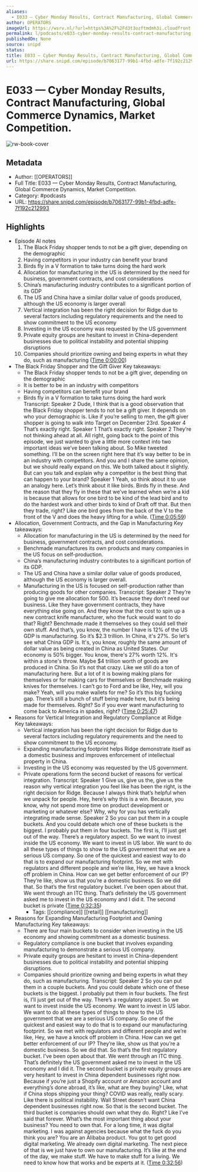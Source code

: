 ```yaml
---
aliases:
  - E033 — Cyber Monday Results, Contract Manufacturing, Global Commerce Dynamics, Market Competition.
author: OPERATORS
imageUrl: https://wsrv.nl/?url=https%3A%2F%2Fd3t3ozftmdmh3i.cloudfront.net%2Fstaging%2Fpodcast_uploaded_nologo%2F36267137%2F36267137-1701333542485-42c526ced771c.jpg&w=100&h=100
permalink: l/podcasts/e033-cyber-monday-results-contract-manufacturing-global-commerce-dynamics-market-competition
publishedOn: None
source: snipd
status: 
title: E033 — Cyber Monday Results, Contract Manufacturing, Global Commerce Dynamics, Market Competition.
url: https://share.snipd.com/episode/b7063177-99b1-4fbd-adfe-7f192c212993
---
```

# E033 — Cyber Monday Results, Contract Manufacturing, Global Commerce Dynamics, Market Competition.

![rw-book-cover](https://wsrv.nl/?url=https%3A%2F%2Fd3t3ozftmdmh3i.cloudfront.net%2Fstaging%2Fpodcast_uploaded_nologo%2F36267137%2F36267137-1701333542485-42c526ced771c.jpg&w=100&h=100)

## Metadata

- Author: [[OPERATORS]]
- Full Title: E033 — Cyber Monday Results, Contract Manufacturing, Global Commerce Dynamics, Market Competition.
- Category: #podcasts
- URL: https://share.snipd.com/episode/b7063177-99b1-4fbd-adfe-7f192c212993

## Highlights

- Episode AI notes
  1. The Black Friday shopper tends to not be a gift giver, depending on the demographic
  2. Having competitors in your industry can benefit your brand
  3. Birds fly in a V formation to take turns doing the hard work
  4. Allocation for manufacturing in the US is determined by the need for business, government contracts, and cost considerations
  5. China’s manufacturing industry contributes to a significant portion of its GDP
  6. The US and China have a similar dollar value of goods produced, although the US economy is larger overall
  7. Vertical integration has been the right decision for Ridge due to several factors including regulatory requirements and the need to show commitment to the US economy
  8. Investing in the US economy was requested by the US government
  9. Private equity groups are hesitant to invest in China-dependent businesses due to political instability and potential shipping disruptions
  10. Companies should prioritize owning and being experts in what they do, such as manufacturing ([Time 0:00:00](https://share.snipd.com/episode-takeaways/4b054efe-94f6-4d82-9257-5c9ded97be32))
- The Black Friday Shopper and the Gift Giver
  Key takeaways:
  - The Black Friday shopper tends to not be a gift giver, depending on the demographic
  - It is better to be in an industry with competitors
  - Having competitors can benefit your brand
  - Birds fly in a V formation to take turns doing the hard work
  Transcript:
  Speaker 2
  Dude, I think that is a good observation that the Black Friday shopper tends to not be a gift giver. It depends on who your demographic is. Like if you’re selling to men, the gift giver shopper is going to walk into Target on December 23rd.
  Speaker 4
  That’s exactly right.
  Speaker 1
  That’s exactly right.
  Speaker 2
  They’re not thinking ahead at all. All right, going back to the point of this episode, we just wanted to give a little more context into two important ideas we’ve been talking about. So Mike tweeted something. I’ll be on the screen right here that it’s way better to be in an industry with competitors. And you and I share the same opinion, but we should really expand on this. We both talked about it slightly. But can you talk and explain why a competitor is the best thing that can happen to your brand?
  Speaker 1
  Yeah, so think about it to use an analogy here. Let’s think about it like birds. Birds fly in these. And the reason that they fly in these that we’ve learned when we’re a kid is because that allows for one bird to be kind of the lead bird and to do the hardest work and other birds to kind of Draft off that. But then they trade, right? Like one bird goes from the back of the V to the front of the V and does the heavy lifting for a while. ([Time 0:05:59](https://share.snipd.com/snip/fa3a2f74-08fb-4841-aaa2-7befe3b102e5))
- Allocation, Government Contracts, and the Gap in Manufacturing
  Key takeaways:
  - Allocation for manufacturing in the US is determined by the need for business, government contracts, and cost considerations.
  - Benchmade manufactures its own products and many companies in the US focus on self-production.
  - China’s manufacturing industry contributes to a significant portion of its GDP.
  - The US and China have a similar dollar value of goods produced, although the US economy is larger overall.
  - Manufacturing in the US is focused on self-production rather than producing goods for other companies.
  Transcript:
  Speaker 2
  They’re going to give me allocation for 500. It’s because they don’t need our business. Like they have government contracts, they have everything else going on. And they know that the cost to spin up a new contract knife manufacturer, who the fuck would want to do that? Right? Benchmade made it themselves so they could sell their own stuff. And that’s, you know, the number I have is 12% of the US GDP is manufacturing. So it’s $2.3 trillion. In China, it's 27%. So let's see what China GDP is. It's, you know, roughly the same amount of dollar value as being created in China as United States. Our economy is 50% bigger. You know, there's 27% worth 12%. It's within a stone's throw. Maybe $4 trillion worth of goods are produced in China. So it’s not that crazy. Like we still do a ton of manufacturing here. But a lot of it is bowing making plans for themselves or for making cars for themselves or Benchmade making knives for themselves. I can’t go to Ford and be like, Hey, will you make? Yeah, will you make wallets for me? So it’s this big fucking gap. There’s still a bunch of stuff being made here, but it’s being made for themselves. Right? So if you ever want manufacturing to come back to America in spades, right? ([Time 0:25:47](https://share.snipd.com/snip/47b09ac6-0c16-41e4-934f-a4137045a50e))
- Reasons for Vertical Integration and Regulatory Compliance at Ridge
  Key takeaways:
  - Vertical integration has been the right decision for Ridge due to several factors including regulatory requirements and the need to show commitment to the US economy.
  - Expanding manufacturing footprint helps Ridge demonstrate itself as a domestic business and improves enforcement of intellectual property in China.
  - Investing in the US economy was requested by the US government.
  - Private operations form the second bucket of reasons for vertical integration.
  Transcript:
  Speaker 1
  Give us, give us the, give us the reason why vertical integration you feel like has been the right, is the right decision for Ridge. Because I always think that’s helpful when we unpack for people. Hey, here’s why this is a win. Because, you know, why not spend more time on product development or marketing or whatever else? Why, why for you has vertically integrating made sense.
  Speaker 2
  So you can put them in a couple buckets. And you could debate which one of these buckets is the biggest. I probably put them in four buckets. The first is, I’ll just get out of the way. There’s a regulatory aspect. So we want to invest inside the US economy. We want to invest in US labor. We want to do all these types of things to show to the US government that we are a serious US company. So one of the quickest and easiest way to do that is to expand our manufacturing footprint. So we met with regulators and different people and we’re like, Hey, we have a knock off problem in China. How can we get better enforcement of our IP? They’re like, show us that you’re a domestic business. So we did that. So that’s the first regulatory bucket. I’ve been open about that. We went through an ITC thing. That’s definitely the US government asked me to invest in the US economy and I did it. The second bucket is private ([Time 0:32:35](https://share.snipd.com/snip/cc489dfa-2a14-45d6-bbd3-9b0b49f9d45c))
    - Tags: [[compliance]] [[retail]] [[manufacturing]]
- Reasons for Expanding Manufacturing Footprint and Owning Manufacturing
  Key takeaways:
  - There are four main buckets to consider when investing in the US economy and showing commitment as a domestic business.
  - Regulatory compliance is one bucket that involves expanding manufacturing to demonstrate a serious US company.
  - Private equity groups are hesitant to invest in China-dependent businesses due to political instability and potential shipping disruptions.
  - Companies should prioritize owning and being experts in what they do, such as manufacturing.
  Transcript:
  Speaker 2
  So you can put them in a couple buckets. And you could debate which one of these buckets is the biggest. I probably put them in four buckets. The first is, I’ll just get out of the way. There’s a regulatory aspect. So we want to invest inside the US economy. We want to invest in US labor. We want to do all these types of things to show to the US government that we are a serious US company. So one of the quickest and easiest way to do that is to expand our manufacturing footprint. So we met with regulators and different people and we’re like, Hey, we have a knock off problem in China. How can we get better enforcement of our IP? They’re like, show us that you’re a domestic business. So we did that. So that’s the first regulatory bucket. I’ve been open about that. We went through an ITC thing. That’s definitely the US government asked me to invest in the US economy and I did it. The second bucket is private equity groups are very hesitant to invest in China dependent businesses right now. Because if you’re just a Shopify account or Amazon account and everything’s done abroad, it’s like, what are they buying? Like, what if China stops shipping your thing? COVID was really, really scary. Like there is political instability. Wall Street doesn’t want China dependent businesses right now. So that is the second bucket. The third bucket is companies should own what they do. Right? Like I’ve said that forever. What’s the most important thing about your business? You need to own that. For a long time, it was digital marketing. I was against agencies because what the fuck do you think you are? You are an Alibaba product. You got to get good digital marketing. We already own digital marketing. The next piece of that is we just have to own our manufacturing. It’s like at the end of the day, we make stuff. We have to make stuff for a living. We need to know how that works and be experts at it. ([Time 0:32:56](https://share.snipd.com/snip/ab4ec528-f7a6-49fb-a8fc-cb9458ad4583))
